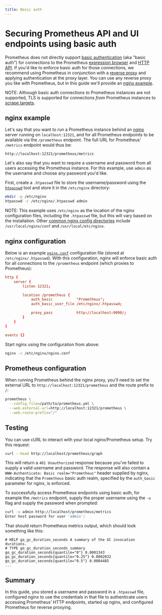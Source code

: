 ```yaml
---
title: Basic auth
---
```


# Securing Prometheus API and UI endpoints using basic auth

Prometheus does not directly support [basic authentication](https://en.wikipedia.org/wiki/Basic_access_authentication) (aka "basic auth") for connections to the Prometheus [expression browser](/docs/visualization/browser) and [HTTP API](/docs/prometheus/latest/querying/api). If you'd like to enforce basic auth for those connections, we recommend using Prometheus in conjunction with a [reverse proxy](https://www.nginx.com/resources/glossary/reverse-proxy-server/) and applying authentication at the proxy layer. You can use any reverse proxy you like with Prometheus, but in this guide we'll provide an [nginx example](#nginx-example).

NOTE: Although basic auth connections *to* Prometheus instances are not supported, TLS is supported for connections *from* Prometheus instances to [scrape targets](../prometheus/latest/configuration/configuration/#<scrape_config>).

## nginx example

Let's say that you want to run a Prometheus instance behind an [nginx](https://www.nginx.com/) server running on `localhost:12321`, and for all Prometheus endpoints to be available via the `/prometheus` endpoint. The full URL for Prometheus' `/metrics` endpoint would thus be:

```
http://localhost:12321/prometheus/metrics
```

Let's also say that you want to require a username and password from all users accessing the Prometheus instance. For this example, use `admin` as the username and choose any password you'd like.

First, create a `.htpasswd` file to store the username/password using the [`htpasswd`](https://httpd.apache.org/docs/2.4/programs/htpasswd.html) tool and store it in the `/etc/nginx` directory:

```bash
mkdir -p /etc/nginx
htpasswd -c /etc/nginx/.htpasswd admin
```

NOTE: This example uses `/etc/nginx` as the location of the nginx configuration files, including the `.htpasswd` file, but this will vary based on the installation. Other [common nginx config directories](http://nginx.org/en/docs/beginners_guide.html) include `/usr/local/nginx/conf` and `/usr/local/etc/nginx`.

## nginx configuration

Below is an example [`nginx.conf`](https://www.nginx.com/resources/wiki/start/topics/examples/full/) configuration file (stored at `/etc/nginx/.htpasswd`). With this configuration, nginx will enforce basic auth for all connections to the `/prometheus` endpoint (which proxies to Prometheus):

```conf
http {
    server {
        listen 12321;

        location /prometheus {
            auth_basic           "Prometheus";
            auth_basic_user_file /etc/nginx/.htpasswd;

            proxy_pass           http://localhost:9090/;
        }
    }
}

events {}
```

Start nginx using the configuration from above:

```bash
nginx -c /etc/nginx/nginx.conf
```

## Prometheus configuration

When running Prometheus behind the nginx proxy, you'll need to set the external URL to `http://localhost:12321/prometheus` and the route prefix to `/`:

```bash
prometheus \
  --config.file=/path/to/prometheus.yml \
  --web.external-url=http://localhost:12321/prometheus \
  --web.route-prefix="/"
```

## Testing

You can use cURL to interact with your local nginx/Prometheus setup. Try this request:

```bash
curl --head http://localhost/prometheus/graph
```

This will return a `401 Unauthorized` response because you've failed to supply a valid username and password. The response will also contain a `WWW-Authenticate: Basic realm="Prometheus"` header supplied by nginx, indicating that the `Prometheus` basic auth realm, specified by the `auth_basic` parameter for nginx, is enforced.

To successfully access Prometheus endpoints using basic auth, for example the `/metrics` endpoint, supply the proper username using the `-u` flag and supply the password when prompted:

```bash
curl -u admin http://localhost/prometheus/metrics
Enter host password for user 'admin':
```

That should return Prometheus metrics output, which should look something like this:

```
# HELP go_gc_duration_seconds A summary of the GC invocation durations.
# TYPE go_gc_duration_seconds summary
go_gc_duration_seconds{quantile="0"} 0.0001343
go_gc_duration_seconds{quantile="0.25"} 0.0002032
go_gc_duration_seconds{quantile="0.5"} 0.0004485
...
```

## Summary

In this guide, you stored a username and password in a `.htpasswd` file, configured nginx to use the credentials in that file to authenticate users accessing Prometheus' HTTP endpoints, started up nginx, and configured Prometheus for reverse proxying.
